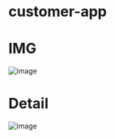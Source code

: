 # customer-app

# IMG
![image](https://github.com/user-attachments/assets/b67b6f2a-21d8-4cc5-ad84-2eb130ae8958)

# Detail

![image](https://github.com/user-attachments/assets/fe51b165-1758-406f-907b-0f0db113ce48)

